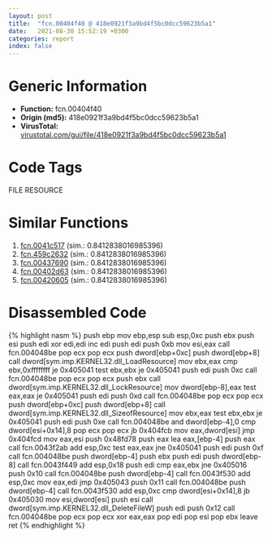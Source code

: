```yaml
---
layout: post
title:  "fcn.00404f40 @ 418e0921f3a9bd4f5bc0dcc59623b5a1"
date:   2021-08-30 15:52:19 +0300
categories: report
index: false
---
```


# Generic Information
- **Function:** fcn.00404f40
- **Origin (md5):** 418e0921f3a9bd4f5bc0dcc59623b5a1
- **VirusTotal:** [virustotal.com/gui/file/418e0921f3a9bd4f5bc0dcc59623b5a1][virustotal_ref]

# Code Tags
<span class="tag" id="FILE">FILE</span>
<span class="tag" id="RESOURCE">RESOURCE</span>


# Similar Functions

1. [fcn.0041c517][similar_1_ref] (sim.: 0.8412838016985396)
2. [fcn.459c2632][similar_2_ref] (sim.: 0.8412838016985396)
3. [fcn.00437690][similar_3_ref] (sim.: 0.8412838016985396)
4. [fcn.00402d63][similar_4_ref] (sim.: 0.8412838016985396)
5. [fcn.00420605][similar_5_ref] (sim.: 0.8412838016985396)


# Disassembled Code

{% highlight nasm %}
push ebp
mov ebp,esp
sub esp,0xc
push ebx
push esi
push edi
xor edi,edi
inc edi
push edi
push 0xb
mov esi,eax
call fcn.004048be
pop ecx
pop ecx
push dword[ebp+0xc]
push dword[ebp+8]
call dword[sym.imp.KERNEL32.dll_LoadResource]
mov ebx,eax
cmp ebx,0xffffffff
je 0x405041
test ebx,ebx
je 0x405041
push edi
push 0xc
call fcn.004048be
pop ecx
pop ecx
push ebx
call dword[sym.imp.KERNEL32.dll_LockResource]
mov dword[ebp-8],eax
test eax,eax
je 0x405041
push edi
push 0xd
call fcn.004048be
pop ecx
pop ecx
push dword[ebp+0xc]
push dword[ebp+8]
call dword[sym.imp.KERNEL32.dll_SizeofResource]
mov ebx,eax
test ebx,ebx
je 0x405041
push edi
push 0xe
call fcn.004048be
and dword[ebp-4],0
cmp dword[esi+0x14],8
pop ecx
pop ecx
jb 0x404fcb
mov eax,dword[esi]
jmp 0x404fcd
mov eax,esi
push 0x48fd78
push eax
lea eax,[ebp-4]
push eax
call fcn.0043f2ab
add esp,0xc
test eax,eax
jne 0x405041
push edi
push 0xf
call fcn.004048be
push dword[ebp-4]
push ebx
push edi
push dword[ebp-8]
call fcn.0043f449
add esp,0x18
push edi
cmp eax,ebx
jne 0x405016
push 0x10
call fcn.004048be
push dword[ebp-4]
call fcn.0043f530
add esp,0xc
mov eax,edi
jmp 0x405043
push 0x11
call fcn.004048be
push dword[ebp-4]
call fcn.0043f530
add esp,0xc
cmp dword[esi+0x14],8
jb 0x405030
mov esi,dword[esi]
push esi
call dword[sym.imp.KERNEL32.dll_DeleteFileW]
push edi
push 0x12
call fcn.004048be
pop ecx
pop ecx
xor eax,eax
pop edi
pop esi
pop ebx
leave
ret
{% endhighlight %}


[similar_1_ref]: /report/fcn.0041c517@6a695c8c50dfc99993406e2740c7c273
[similar_2_ref]: /report/fcn.459c2632@284c9c9722cef7520dddfe58806fd72f
[similar_3_ref]: /report/fcn.00437690@46f6c2adf1fd4d1453ed312ca79dd9bf
[similar_4_ref]: /report/fcn.00402d63@e38ba004520fa1a86a35b63e8d5843ef
[similar_5_ref]: /report/fcn.00420605@de21a548b66aa6c0b17491b6a31e14fa
[virustotal_ref]: https://www.virustotal.com/gui/file/418e0921f3a9bd4f5bc0dcc59623b5a1